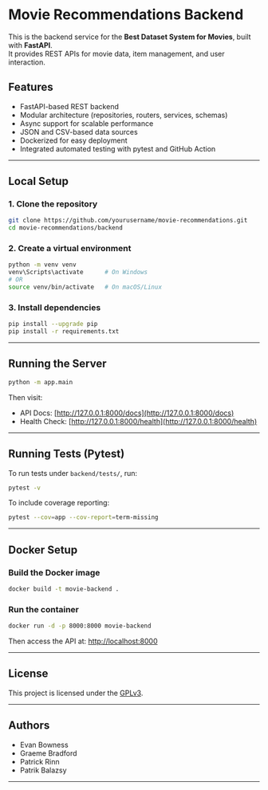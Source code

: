 # Movie Recommendations Backend

This is the backend service for the **Best Dataset System for Movies**, built with **FastAPI**.  
It provides REST APIs for movie data, item management, and user interaction.

## Features

- FastAPI-based REST backend
- Modular architecture (repositories, routers, services, schemas)
- Async support for scalable performance
- JSON and CSV-based data sources
- Dockerized for easy deployment
- Integrated automated testing with pytest and GitHub Action

---

## Local Setup

### 1. Clone the repository
```bash
git clone https://github.com/yourusername/movie-recommendations.git
cd movie-recommendations/backend
````

### 2. Create a virtual environment

```bash
python -m venv venv
venv\Scripts\activate      # On Windows
# OR
source venv/bin/activate   # On macOS/Linux
```

### 3. Install dependencies

```bash
pip install --upgrade pip
pip install -r requirements.txt
```

---

## Running the Server

```bash
python -m app.main
```

Then visit:

* API Docs: [http://127.0.0.1:8000/docs](http://127.0.0.1:8000/docs)
* Health Check: [http://127.0.0.1:8000/health](http://127.0.0.1:8000/health)

---

## Running Tests (Pytest)

To run tests under `backend/tests/`, run:

```bash
pytest -v
```

To include coverage reporting:

```bash
pytest --cov=app --cov-report=term-missing
```

---

## Docker Setup

### Build the Docker image

```bash
docker build -t movie-backend .
```

### Run the container

```bash
docker run -d -p 8000:8000 movie-backend
```

Then access the API at:
[http://localhost:8000](http://localhost:8000)

---

## License

This project is licensed under the [GPLv3](../LICENSE).

---

## Authors

*    Evan Bowness
*    Graeme Bradford
*    Patrick Rinn
*    Patrik Balazsy

---